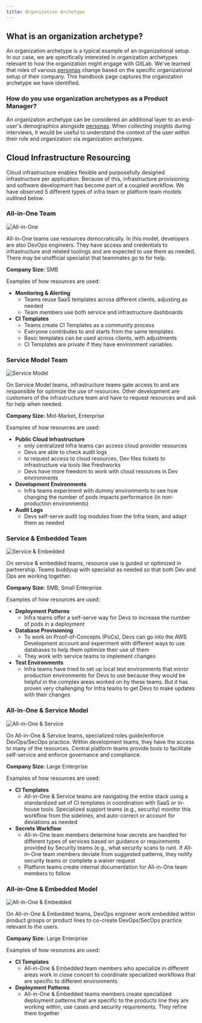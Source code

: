 ```yaml
---
title: Organization Archetype
---
```


## What is an organization archetype?

An organization archetype is a typical example of an organizational setup. In our case, we are specifically interested in organization archetypes relevant to how the organization might engage with GitLab. We've learned that roles of various [personas](../personas) change based on the specific organizational setup of their company. This handbook page captures the organization archetype we have identified.

### How do you use organization archetypes as a Product Manager?

An organization archetype can be considered an additional layer to an end-user's demographics alongside [personas](.../personas). When collecting insights during interviews, it would be useful to understand the context of the user within their role and organization via organization archetypes.

## Cloud Infrastructure Resourcing

Cloud infrastructure enables flexible and purposefully designed infrastructure per application. Because of this, infrastructure provisioning and software development has become part of a coupled workflow. We have observed 5 different types of infra team or platform team models outlined below.

### All-in-One Team

![All-in-One](/images/product/personas/all-in-one.png)

All-in-One teams use resources democratically. In this model, developers are also DevOps engineers. They have access and credentials to infrastructure and related toolings and are expected to use them as needed. There may be unofficial specialist that teammates go to for help.

**Company Size:** SMB

Examples of how resources are used:

- **Monitoring & Alerting**
  - Teams reuse SaaS templates across different clients, adjusting as needed
  - Team members use both service and infrastructure dashboards
- **CI Templates**
  - Teams create CI Templates as a community process
  - Everyone contributes to and starts from the same templates
  - Basic templates can be used across clients, with adjustments
  - CI Templates are private if they have environment variables

### Service Model Team

![Service Model](/images/product/personas/service-model.png)

On Service Model teams, infrastructure teams gate access to and are responsible for optimize the use of resources. Other development are customers of the infrastructure team and have to request resources and ask for help when needed.

**Company Size:** Mid-Market, Enterprise

Examples of how resources are used:

- **Public Cloud Infrastructure**
  - only centralized Infra teams can access cloud provider resources
  - Devs are able to check audit logs
  - to request access to cloud resources, Dev files tickets to infrastructure via tools like Freshworks
  - Devs have more freedom to work with cloud resources in Dev environments
- **Development Environments**
  - Infra teams experiment with dummy environments to see how changing the number of pods impacts performance (in non-production environments)
- **Audit Logs**
  - Devs self-serve audit log modules from the Infra team, and adapt them as needed

### Service & Embedded Team

![Service & Embedded](/images/product/personas/service-embedded.png)

On service & embedded teams, resource use is guided or optimized in partnership. Teams buddyup with specialist as needed so that both Dev and Ops are working together.

**Company Size:** SMB, Small Enterprise

Examples of how resources are used:

- **Deployment Patterns**
  - Infra teams offer a self-serve way for Devs to increase the number of pods in a deployment
- **Database Provisioning**
  - To work on Proof-of-Concepts (PoCs), Devs can go into the AWS Development account and experiment with different ways to use databases to help them optimize their use of them
  - They work with service teams to implement changes
- **Test Environments**
  - Infra teams have tried to set up local test environments that mirror production environments for Devs to use because they would be helpful in the complex areas worked on by these teams. But it has proven very challenging  for Infra teams to get Devs to make updates with their changes

### All-in-One & Service Model

![All-in-One & Service](/images/product/personas/all-in-one-service.png)

On All-in-One & Service teams, specialized roles guide/enforce DevOps/SecOps practice. Within development teams, they have the access to many of the resources. Central platform teams provide tools to facilitate self-service and enforce governance and compliance.

**Company Size:** Large Enterprise

Examples of how resources are used:

- **CI Templates**
  - All-in-One & Service teams are navigating the entire stack using a standardized set of CI templates in coordination with SaaS or in-house tools. Specialized support teams (e.g., security) monitor this workflow from the sidelines, and auto-correct or account for deviations as needed
- **Secrets Workflow**
  - All-in-One team members determine how secrets are handled for different types of services based on guidance or requirements provided by Security teams (e.g., what security scans to run). If All-in-One team members deviate from suggested patterns, they notify security teams or complete a waiver request
  - Platform teams create internal documentation for All-in-One team members to follow

### All-in-One & Embedded Model

![All-in-One & Embedded](/images/product/personas/all-in-one-embedded.png)

On All-in-One & Embedded teams, DevOps engineer work embedded within product groups or product lines to co-create DevOps/SecOps practice relevant to the users.

**Company Size:** Large Enterprise

Examples of how resources are used:

- **CI Templates**
  - All-in-One & Embedded team members who specialize in different areas work in close concert to coordinate specialized workflows that are specific to different environments
- **Deployment Patterns**
  - All-in-One & Embedded teams members create specialized deployment patterns that are specific to the products line they are working within, use cases and security requirements. They refine them together
